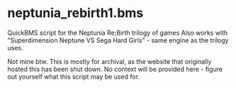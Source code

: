 # neptunia_rebirth1.bms
QuickBMS script for the Neptunia Re;Birth trilogy of games
Also works with "Superdimension Neptune VS Sega Hard Girls" - same engine as the trilogy uses.

Not mine btw. This is mostly for archival, as the website that originally hosted this has been shut down.
No context will be provided here - figure out yourself what this script may be used for.
